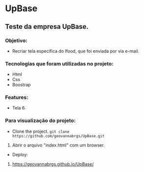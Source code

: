 # UpBase
## Teste da empresa UpBase.

### Objetivo:
 - Recriar tela específica do Ifood, que foi enviada por via e-mail. 

### Tecnologias que foram utilizadas no projeto:
 - Html
 - Css
 - Boostrap

### Features:
 - Tela 6.

### Para visualização do projeto:
 - Clone the project.
```git clone https://github.com/geovannabrgs/UpBase.git```
 1. Abrir o arquivo "index.html" com um browser.


- Deploy: 
1. https://geovannabrgs.github.io/UpBase/
